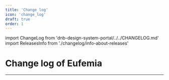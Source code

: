 ```yaml
---
title: 'Change log'
icon: 'change_log'
draft: true
order: 1
---
```


import ChangeLog from 'dnb-design-system-portal/../../CHANGELOG.md'
import ReleasesInfo from './changelog/info-about-releases'

# Change log of Eufemia

<ReleasesInfo />

---

<ChangeLog />
